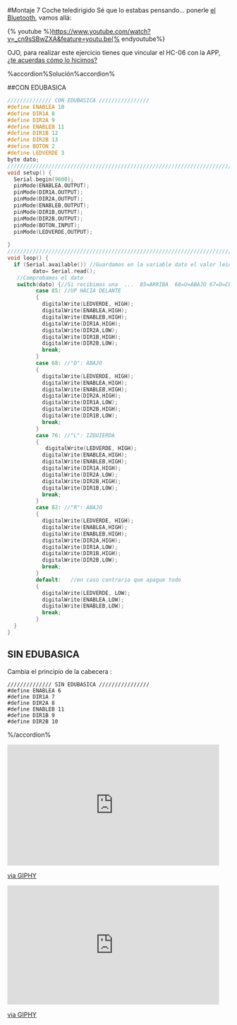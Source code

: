 #Montaje 7 Coche teledirigido
Sé que lo estabas pensando... ponerle [el Bluetooth](/mdulo_bluetooth.md), vamos allá:

{% youtube %}https://www.youtube.com/watch?v=_cn9sSBwZXA&feature=youtu.be{% endyoutube%}

OJO, para realizar este ejercicio tienes que vincular el HC-06 con la APP, [¿te acuerdas cómo lo hicimos?](/vincular_mvil.md)

%accordion%Solución%accordion%

##CON EDUBASICA

```cpp
////////////// CON EDUBASICA ////////////////
#define ENABLEA 10
#define DIR1A 8
#define DIR2A 9
#define ENABLEB 11
#define DIR1B 12
#define DIR2B 13
#define BOTON 2
#define LEDVERDE 3
byte dato;
/////////////////////////////////////////////////////////////////////////////////////////////////////
void setup() {
  Serial.begin(9600);
  pinMode(ENABLEA,OUTPUT);
  pinMode(DIR1A,OUTPUT);
  pinMode(DIR2A,OUTPUT);
  pinMode(ENABLEB,OUTPUT);
  pinMode(DIR1B,OUTPUT);
  pinMode(DIR2B,OUTPUT);
  pinMode(BOTON,INPUT);
  pinMode(LEDVERDE,OUTPUT);
 
}
/////////////////////////////////////////////////////////////////////////////////////////////////////
void loop() {
  if (Serial.available()) //Guardamos en la variable dato el valor leido
        dato= Serial.read();
   //Comprobamos el dato
   switch(dato) {//Si recibimos una  ...  85=ARRIBA  68=U=ABAJO 67=D=CENTRO  76=L=IZQUIERDA 82=R=DCHA  97=a  98=B  99=C
         case 85: //UP HACIA DELANTE
         {
           digitalWrite(LEDVERDE, HIGH);
           digitalWrite(ENABLEA,HIGH);
           digitalWrite(ENABLEB,HIGH);  
           digitalWrite(DIR1A,HIGH); 
           digitalWrite(DIR2A,LOW);
           digitalWrite(DIR1B,HIGH); 
           digitalWrite(DIR2B,LOW);
           break;
         }
         case 68: //"D": ABAJO
         {
           digitalWrite(LEDVERDE, HIGH);
           digitalWrite(ENABLEA,HIGH);
           digitalWrite(ENABLEB,HIGH);  
           digitalWrite(DIR2A,HIGH); 
           digitalWrite(DIR1A,LOW);
           digitalWrite(DIR2B,HIGH); 
           digitalWrite(DIR1B,LOW);
           break;
         }
         case 76: //"L": IZQUIERDA
         {
            digitalWrite(LEDVERDE, HIGH);
           digitalWrite(ENABLEA,HIGH);
           digitalWrite(ENABLEB,HIGH);  
           digitalWrite(DIR1A,HIGH); 
           digitalWrite(DIR2A,LOW);
           digitalWrite(DIR2B,HIGH); 
           digitalWrite(DIR1B,LOW);
           break;
         }
         case 82: //"R": ABAJO
         {
           digitalWrite(LEDVERDE, HIGH);
           digitalWrite(ENABLEA,HIGH);
           digitalWrite(ENABLEB,HIGH);  
           digitalWrite(DIR2A,HIGH); 
           digitalWrite(DIR1A,LOW);
           digitalWrite(DIR1B,HIGH); 
           digitalWrite(DIR2B,LOW);
           break;
         }
         default:   //en caso contrario que apague todo
         {
           digitalWrite(LEDVERDE, LOW);
           digitalWrite(ENABLEA,LOW);
           digitalWrite(ENABLEB,LOW);  
           break;
         }      
  }
}

```

## SIN EDUBASICA
Cambia el principio de la cabecera :

```cpp+lineNumbers:true
////////////// SIN EDUBASICA ////////////////
#define ENABLEA 6
#define DIR1A 7
#define DIR2A 8
#define ENABLEB 11
#define DIR1B 9
#define DIR2B 10

```


%/accordion%

<iframe src="https://giphy.com/embed/l3vQYPi2ow7YWXQFW" width="480" height="274" frameBorder="0" class="giphy-embed" allowFullScreen></iframe><p><a href="https://giphy.com/gifs/aardman-fun-cartoon-l3vQYPi2ow7YWXQFW">via GIPHY</a></p>

<iframe src="https://giphy.com/embed/bXgimR7bxcHAc" width="480" height="270" frameBorder="0" class="giphy-embed" allowFullScreen></iframe><p><a href="https://giphy.com/gifs/arduino-arducar-car-bXgimR7bxcHAc">via GIPHY</a></p>



